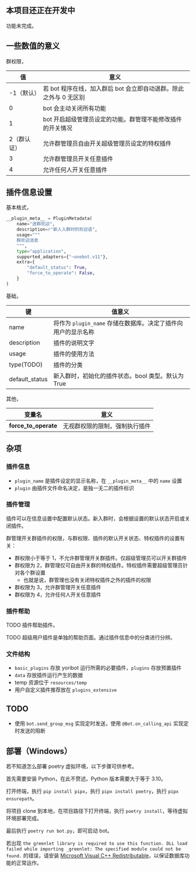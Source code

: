 ## 本项目还正在开发中

功能未完成。

## 一些数值的意义

群权限，

| 值          | 意义                                                              |
| ----------- | ----------------------------------------------------------------- |
| -1（默认）  | 若 bot 程序在线，加入群后 bot 会立即自动退群。除此之外与 0 无区别 |
| 0           | bot 会主动关闭所有功能                                            |
| 1           | bot 开启超级管理员设定的功能。群管理不能修改插件的开关情况        |
| 2（群认证） | 允许群管理员自由开关超级管理员设定的特权插件                      |
| 3           | 允许群管理员开关任意插件                                          |
| 4           | 允许任何人开关任意插件                                            |

## 插件信息设置

基本格式，

```python
__plugin_meta__ = PluginMetadata(
    name="进群欢迎",
    description=r"新人入群时的欢迎语",
    usage="""
    群欢迎消息
    """,
    type="application",
    supported_adapters={"~onebot.v11"},
    extra={
        "default_status": True,
        "force_to_operate": False,
    }
)
```

基础，

| 键             | 值意义                                                        |
| -------------- | ------------------------------------------------------------- |
| name           | 将作为 `plugin_name` 存储在数据库。决定了插件向用户的显示名称 |
| description    | 插件的说明文字                                                |
| usage          | 插件的使用方法                                                |
| type(TODO)     | 插件的分类                                                    |
| default_status | 新入群时，初始化的插件状态。bool 类型。默认为 True            |

其他，

| 变量名               | 意义                           |
| -------------------- | ------------------------------ |
| __force_to_operate__ | 无视群权限的限制，强制执行插件 |

## 杂项

### 插件信息

- `plugin_name` 是插件设定的显示名称，在 `__plugin_meta__` 中的 `name` 设置
- `plugin` 由插件文件命名决定，是独一无二的插件标识

### 插件管理

插件可以在信息设置中配置默认状态。新入群时，会根据设置的默认状态开启或关闭插件。

群管理开关群插件的权限，与群权限、插件的默认开关状态、特权插件的设置有关：

- 群权限小于等于 1，不允许群管理开关群插件。仅超级管理员可以开关群插件
- 群权限为 2，群管理仅可自由开关群的特权插件。特权插件需要超级管理员针对各个群设置
  - 也就是说，群管理也没有关闭特权插件之外的插件的权限
- 群权限为 3，允许群管理开关任意插件
- 群权限为 4，允许任何人开关任意插件

### 插件帮助

TODO 插件帮助插件。

TODO 超级用户插件是单独的帮助页面。通过插件信息中的分类进行分辨。

### 文件结构

- `basic_plugins` 存放 yoribot 运行所需的必要插件，`plugins` 存放预置插件
- `data` 存放插件运行产生的数据
- temp 资源位于 `resources/temp`
- 用户自定义插件推荐放在 `plugins_extensive`

## TODO

- 使用 `bot.send_group_msg` 实现定时发送，使用 `@Bot.on_calling_api` 实现定时发送的阻断

## 部署（Windows）

若不知道怎么部署 poetry 虚拟环境，以下步骤可供参考。

首先需要安装 Python，在此不赘述。Python 版本需要大于等于 3.10。

打开终端，执行 `pip install pipx`，执行 `pipx install poetry`，执行 `pipx ensurepath`。

将项目 clone 到本地，在项目路径下打开终端，执行 `poetry install`，等待虚拟环境部署完成。

最后执行 `poetry run bot.py`，即可启动 bot。

若出现 `the greenlet library is required to use this function. DLL load failed while importing _greenlet: The specified module could not be found.` 的错误，请安装 [Microsoft Visual C++ Redistributable](https://learn.microsoft.com/en-US/cpp/windows/latest-supported-vc-redist?view=msvc-170)，以保证数据库功能的正常运作。
